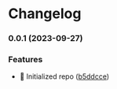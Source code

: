 # Changelog

### 0.0.1 (2023-09-27)

### Features

* :tada: Initialized repo ([b5ddcce](https://github.com/mariospar/all-things-kalman-filters/commit/b5ddcced13218ee33c6fde51ee6ee5506e09c57f))
